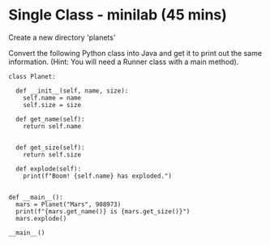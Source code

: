 # Single Class - minilab (45 mins)

Create a new directory 'planets'

Convert the following Python class into Java and get it to print out the same information. (Hint: You will need a Runner class with a main method).

```
class Planet:

  def __init__(self, name, size):
    self.name = name
    self.size = size
  
  def get_name(self):
    return self.name
  

  def get_size(self):
    return self.size
 
  def explode(self):
    print(f"Boom! {self.name} has exploded.")
 

def __main__():
  mars = Planet("Mars", 908973)
  print(f"{mars.get_name()} is {mars.get_size()}")
  mars.explode()
  
__main__()

```
